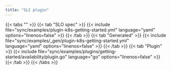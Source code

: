 ```yaml
---
title: "SLI plugin"
---
```


{{< tabs "" >}}
{{< tab "SLO spec" >}}
{{< include file="sync/examples/plugin-k8s-getting-started.yml" language="yaml" options="linenos=false" >}}
{{< /tab >}}
{{< tab "Generated" >}}
{{< include file="sync/examples/_gen/plugin-k8s-getting-started.yml" language="yaml" options="linenos=false" >}}
{{< /tab >}}
{{< tab "Plugin" >}}
{{< include file="sync/examples/plugins/getting-started/availability/plugin.go" language="go" options="linenos=false" >}}
{{< /tab >}}
{{< /tabs >}}
